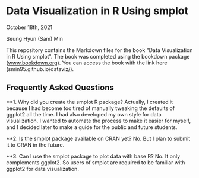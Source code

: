 # Data Visualization in R Using smplot
October 18th, 2021

Seung Hyun (Sam) Min

This repository contains the Markdown files for the book "Data Visualization in R Using smplot". The book was completed using the bookdown package (www.bookdown.org). You can access the book with the link here (smin95.github.io/dataviz/).

## Frequently Asked Questions
**1\. Why did you create the smplot R package?
Actually, I created it because I had become too tired of manually tweaking the defaults of ggplot2 all the time. I had also developed my own style for data visualization. I wanted to automate the process to make it easier for myself, and I decided later to make a guide for the public and future students.

**2\. Is the smplot package available on CRAN yet?
No. But I plan to submit it to CRAN in the future.

**3\. Can I use the smplot package to plot data with base R?
No. It only complements ggplot2. So users of smplot are required to be familiar with ggplot2 for data visualization.